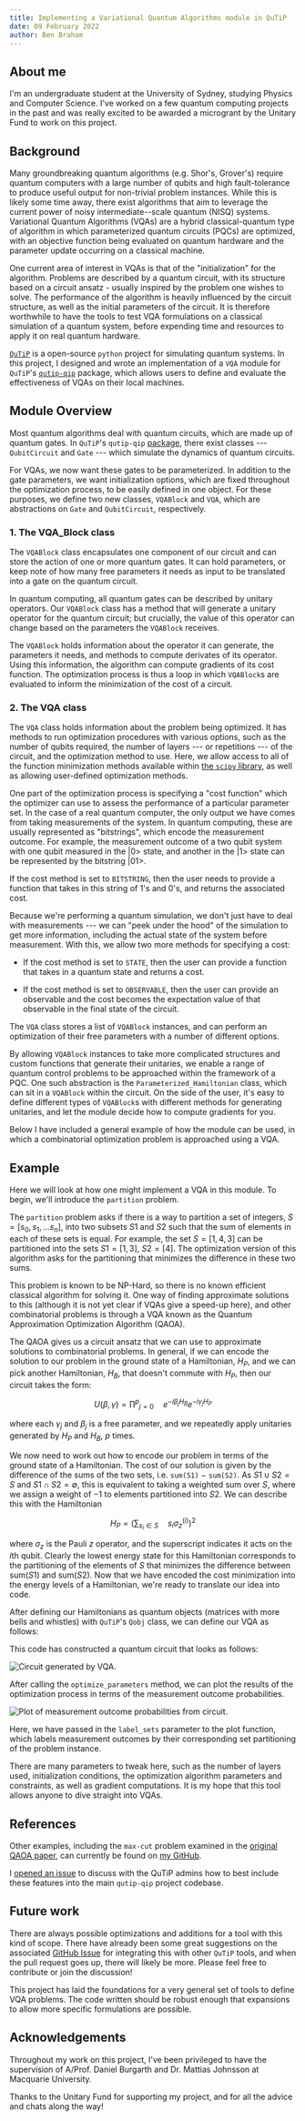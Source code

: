 ```yaml
---
title: Implementing a Variational Quantum Algorithms module in QuTiP
date: 09 February 2022
author: Ben Braham
---
```

## About me 

I'm an undergraduate student at the University of Sydney, studying Physics and Computer Science. I've worked on a few quantum computing projects in the past and was really excited to be awarded a microgrant by the Unitary Fund to work on this project.

## Background


Many groundbreaking quantum algorithms (e.g. Shor's, Grover's) require quantum computers with a large number of qubits and high fault-tolerance to produce useful output for non-trivial problem instances. While this is likely some time away, there exist algorithms that aim to leverage the current power of noisy intermediate--scale quantum (NISQ) systems. Variational Quantum Algorithms (VQAs) are a hybrid classical-quantum type of algorithm in which parameterized quantum circuits (PQCs) are optimized, with an objective function being evaluated on quantum hardware and the parameter update occurring on a classical machine.

One current area of interest in VQAs is that of the "initialization" for the algorithm. Problems are described by a quantum circuit, with its structure based on a circuit ansatz - usually inspired by the problem one wishes to solve. The performance of the algorithm is heavily influenced by the circuit structure, as well as the initial parameters of the circuit. It is therefore worthwhile to have the tools to test VQA formulations on a classical simulation of a quantum system, before expending time and resources to apply it on real quantum hardware.


[`QuTiP`](https://qutip.org/) is a open-source `python` project for simulating quantum systems. In this project, I designed and wrote an implementation of a `VQA` module for `QuTiP`'s [`qutip-qip`](https://qutip-qip.readthedocs.io/) package, which allows users to define and evaluate the effectiveness of VQAs on their local machines.

## Module Overview

Most quantum algorithms deal with quantum circuits, which are made up of quantum gates. In `QuTiP`'s `qutip-qip` [package](https://github.com/qutip/qutip-qip/), there exist classes --- `QubitCircuit` and `Gate` --- which simulate the dynamics of quantum circuits.

For VQAs, we now want these gates to be parameterized. In addition to the gate parameters, we want initialization options, which are fixed throughout the optimization process, to be easily defined in one object. For these purposes, we define two new classes, `VQABlock` and `VQA`, which are abstractions on `Gate` and `QubitCircuit`, respectively.

### 1. The VQA_Block class

The `VQABlock` class encapsulates one component of our circuit and can store the action of one or more quantum gates. It can hold parameters, or keep note of how many free parameters it needs as input to be translated into a gate on the quantum circuit.

In quantum computing, all quantum gates can be described by unitary operators. Our `VQABlock` class has a method that will generate a unitary operator for the quantum circuit; but crucially, the value of this operator can change based on the parameters the `VQABlock` receives.

The `VQABlock` holds information about the operator it can generate, the parameters it needs, and methods to compute derivates of its operator. Using this information, the algorithm can compute gradients of its cost function. The optimization process is thus a loop in which `VQABlock`s are evaluated to inform the minimization of the cost of a circuit.

### 2. The VQA class

The `VQA` class holds information about the problem being optimized. It has methods to run optimization procedures with various options, such as the number of qubits required, the number of layers --- or repetitions --- of the circuit, and the optimization method to use. Here, we allow access to all of the function minimization methods available within [the `scipy` library](https://scipy.org/), as well as allowing user-defined optimization methods.

One part of the optimization process is specifying a "cost function" which the optimizer can use to assess the performance of a particular parameter set. In the case of a real quantum computer, the only output we have comes from taking measurements of the system. In quantum computing, these are usually represented as "bitstrings", which encode the measurement outcome. For example, the measurement outcome of a two qubit system with one qubit measured in the |0> state, and another in the |1> state can be represented by the bitstring |01>.

If the cost method is set to `BITSTRING`, then the user needs to provide a function that takes in this string of 1's and 0's, and returns the associated cost.

Because we're performing a quantum simulation, we don't just have to deal with measurements --- we can "peek under the hood" of the simulation to get more information, including the actual state of the system before measurement. With this, we allow two more methods for specifying a cost:

- If the cost method is set to `STATE`, then the user can provide a function that takes in a quantum state and returns a cost.

- If the cost method is set to `OBSERVABLE`, then the user can provide an observable and the cost becomes the expectation value of that observable in the final state of the circuit.

The `VQA` class stores a list of `VQABlock` instances, and can perform an optimization of their free parameters with a number of different options. 

By allowing `VQABlock` instances to take more complicated structures and custom functions that generate their unitaries, we enable a range of quantum control problems to be approached within the framework of a PQC. One such abstraction is the `Parameterized_Hamiltonian` class, which can sit in a `VQABlock` within the circuit. On the side of the user, it's easy to define different types of `VQABlock`s with different methods for generating unitaries, and let the module decide how to compute gradients for you.

Below I have included a general example of how the module can be used, in which a combinatorial optimization problem is approached using a VQA.

## Example

Here we will look at how one might implement a VQA in this module. To begin, we'll introduce the `partition` problem.

The `partition` problem asks if there is a way to partition a set of integers, $S = [s_0, s_1, \dots s_n]$, into two subsets $S1$ and $S2$ such that the sum of elements in each of these sets is equal. For example, the set $S = [1, 4, 3]$ can be partitioned into the sets $S1 = [1, 3]$, $S2 = [4]$. The optimization version of this algorithm asks for the partitioning that minimizes the difference in these two sums.

This problem is known to be NP-Hard, so there is no known efficient classical algorithm for solving it. One way of finding approximate solutions to this (although it is not yet clear if VQAs give a speed-up here), and other combinatorial problems is through a VQA known as the Quantum Approximation Optimization Algorithm (QAOA).

The QAOA gives us a circuit ansatz that we can use to approximate solutions to combinatorial problems. In general, if we can encode the solution to our problem in the ground state of a Hamiltonian, $H_P$, and we can pick another Hamiltonian, $H_B$, that doesn't commute with $H_P$, then our circuit takes the form:

$$
U(\beta, \gamma) = \prod^p ​_{j=0} \quad e^{-i\beta_j H_B} e^{-i \gamma_j H_P}
$$

where each $\gamma_j$ and $\beta_j$ is a free parameter, and we repeatedly apply unitaries generated by $H_P$ and $H_B$, $p$ times.

We now need to work out how to encode our problem in terms of the ground state of a Hamiltonian. The cost of our solution is given by the difference of the sums of the two sets, i.e. `sum(S1)` $-$ `sum(S2)`. As $S1 \cup S2 = S$ and $S1 \cap S2 = \emptyset$, this is equivalent to taking a weighted sum over $S$, where we assign a weight of $-1$ to elements partitioned into $S2$. We can describe this with the Hamiltonian

$$
H_P = \left(\sum_{s_i \in S} \quad s_i \sigma_z^(i) \right)^2
$$

where $\sigma_z$ is the Pauli $z$ operator, and the superscript indicates it acts on the $i$th qubit. Clearly the lowest energy state for this Hamiltonian corresponds to the partitioning of the elements of $S$ that minimizes the difference between sum($S1$) and sum($S2$). Now that we have encoded the cost minimization into the energy levels of a Hamiltonian, we're ready to translate our idea into code.

After defining our Hamiltonians as quantum objects (matrices with more bells and whistles) with `QuTiP`'s `Qobj` class, we can define our VQA as follows:

<script src="https://gist.github.com/EnBr55/e9a63c0ef1de1faef0b5f5d2fe4df223.js"></script>

This code has constructed a quantum circuit that looks as follows:

![](../images/vqa_in_qutip_circuit.png "Circuit generated by VQA.")

After calling the `optimize_parameters` method, we can plot the results of the optimization process in terms of the measurement outcome probabilities.

![](../images/vqa_in_qutip_plot.png "Plot of measurement outcome probabilities from circuit.")

Here, we have passed in the `label_sets` parameter to the plot function, which labels measurement outcomes by their corresponding set partitioning of the problem instance. 

There are many parameters to tweak here, such as the number of layers used, initialization conditions, the optimization algorithm parameters and constraints, as well as gradient computations. It is my hope that this tool allows anyone to dive straight into VQAs.

## References 
Other examples, including the `max-cut` problem examined in the [original QAOA paper](https://arxiv.org/abs/1411.4028), can currently be found on [my GitHub](https://github.com/EnBr55/qutip-vqa-examples/). 

I [opened an issue](https://github.com/qutip/qutip-qip/issues/118) to discuss with the QuTiP admins how to best include these features into the main `qutip-qip` project codebase.  

## Future work

There are always possible optimizations and additions for a tool with this kind of scope. There have already been some great suggestions on the associated [GitHub Issue](https://github.com/qutip/qutip-qip/issues/118) for integrating this with other `QuTiP` tools, and when the pull request goes up, there will likely be more. Please feel free to contribute or join the discussion!

This project has laid the foundations for a very general set of tools to define VQA problems. The code written should be robust enough that expansions to allow more specific formulations are possible.

## Acknowledgements

Throughout my work on this project, I've been privileged to have the supervision of A/Prof. Daniel Burgarth and Dr. Mattias Johnsson at Macquarie University.

Thanks to the Unitary Fund for supporting my project, and for all the advice and chats along the way!
